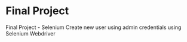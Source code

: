 # Final Project
Final Project - Selenium
Create new user using admin credentials using Selenium Webdriver
